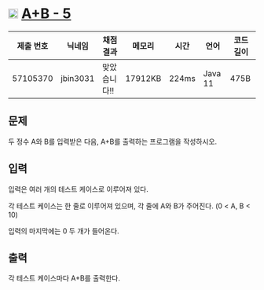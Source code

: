 # <img width="20px"  src="https://d2gd6pc034wcta.cloudfront.net/tier/1.svg" class="solvedac-tier"> [A+B - 5](https://www.acmicpc.net/problem/10952) 

| 제출 번호 | 닉네임 | 채점 결과 | 메모리 | 시간 | 언어 | 코드 길이 |
|---|---|---|---|---|---|---|
|57105370|jbin3031|맞았습니다!! |17912KB|224ms|Java 11|475B|

## 문제
<p>두 정수 A와 B를 입력받은 다음, A+B를 출력하는 프로그램을 작성하시오.</p>

## 입력
<p>입력은 여러 개의 테스트 케이스로 이루어져 있다.</p>

<p>각 테스트 케이스는 한 줄로 이루어져 있으며, 각 줄에 A와 B가 주어진다. (0 < A, B < 10)</p>

<p>입력의 마지막에는 0 두 개가 들어온다.</p>

## 출력
<p>각 테스트 케이스마다 A+B를 출력한다.</p>

